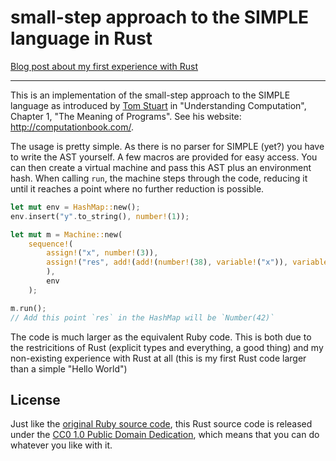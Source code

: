 # small-step approach to the SIMPLE language in Rust

[Blog post about my first experience with Rust](https://fnordig.de/2014/08/12/first-experience-with-rust/)

---

This is an implementation of the small-step approach to the SIMPLE language as introduced by
[Tom Stuart](https://twitter.com/tomstuart) in "Understanding Computation", Chapter 1, "The Meaning of Programs".
See his website: <http://computationbook.com/>.

The usage is pretty simple. As there is no parser for SIMPLE (yet?) you have to write the AST
yourself. A few macros are provided for easy access. You can then create a virtual machine and
pass this AST plus an environment hash. When calling `run`, the machine steps through the code,
reducing it until it reaches a point where no further reduction is possible.

```rust
let mut env = HashMap::new();
env.insert("y".to_string(), number!(1));

let mut m = Machine::new(
    sequence!(
        assign!("x", number!(3)),
        assign!("res", add!(add!(number!(38), variable!("x")), variable!("y")))
        ),
        env
    );

m.run();
// Add this point `res` in the HashMap will be `Number(42)`
```


The code is much larger as the equivalent Ruby code. This is both due to the restricitions
of Rust (explicit types and everything, a good thing) and my non-existing experience with Rust
at all (this is my first Rust code larger than a simple "Hello World")


## License

Just like the [original Ruby source code](https://github.com/tomstuart/computationbook), this Rust source code is released under the [CC0 1.0 Public Domain Dedication](http://creativecommons.org/publicdomain/zero/1.0/), which means that you can do whatever you like with it.
